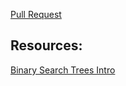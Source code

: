 [Pull Request](https://github.com/NickDorkins/data-structures-and-algorithms/pull/15)

## Resources:

[Binary Search Trees Intro](https://www.youtube.com/watch?v=yC83Kp2xig8)


